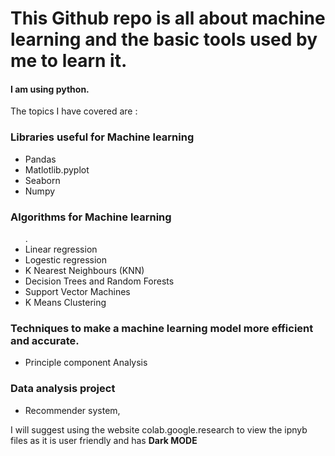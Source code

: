 <h1>This Github repo is all about machine learning and the basic tools used by me to learn it.</h1>
<h4>I am using python.</h4>
The topics I have covered are :

<H3>Libraries useful for Machine learning</h3>
<ul>  
<li>Pandas </li>
<li>Matlotlib.pyplot</li>
<li>Seaborn</li>
<li>Numpy</li>
</ul>

<H3>Algorithms for Machine learning</h3>
<ul> .
<li>Linear regression </li>
<li>Logestic regression</li>
<li>K Nearest Neighbours (KNN)  </li>
<li>Decision Trees and Random Forests</li>
<li>Support Vector Machines</li>
<li>K Means Clustering</li>
</ul>

<h3>Techniques to make a machine learning model more efficient and accurate.</h3>
<ul>
<li>Principle component Analysis</li>
</ul>


<h3>Data analysis project</h3>
<ul>
<li>Recommender system,</li>
</ul>

<p>I will suggest using the website colab.google.research to view the ipnyb files as it is user friendly and has <strong> Dark MODE</strong></p>
